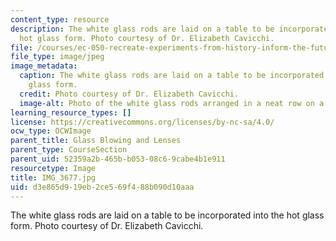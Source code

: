 ```yaml
---
content_type: resource
description: The white glass rods are laid on a table to be incorporated into the
  hot glass form. Photo courtesy of Dr. Elizabeth Cavicchi.
file: /courses/ec-050-recreate-experiments-from-history-inform-the-future-from-the-past-galileo-january-iap-2010/d3e865d919eb2ce569f488b090d10aaa_IMG_3677.jpg
file_type: image/jpeg
image_metadata:
  caption: The white glass rods are laid on a table to be incorporated into the hot
    glass form.
  credit: Photo courtesy of Dr. Elizabeth Cavicchi.
  image-alt: Photo of the white glass rods arranged in a neat row on a table.
learning_resource_types: []
license: https://creativecommons.org/licenses/by-nc-sa/4.0/
ocw_type: OCWImage
parent_title: Glass Blowing and Lenses
parent_type: CourseSection
parent_uid: 52359a2b-465b-b053-08c6-9cabe4b1e911
resourcetype: Image
title: IMG_3677.jpg
uid: d3e865d9-19eb-2ce5-69f4-88b090d10aaa
---
```

The white glass rods are laid on a table to be incorporated into the hot glass form. Photo courtesy of Dr. Elizabeth Cavicchi.